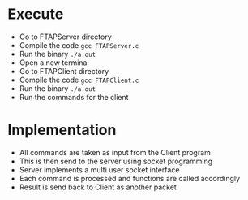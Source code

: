 # Execute

- Go to FTAPServer directory
- Compile the code
    `gcc FTAPServer.c`
- Run the binary
    `./a.out`
- Open a new terminal
- Go to FTAPClient directory
- Compile the code
    `gcc FTAPClient.c`
- Run the binary
    `./a.out`
- Run the commands for the client

# Implementation

- All commands are taken as input from the Client program
- This is then send to the server using socket programming
- Server implements a multi user socket interface
- Each command is processed and functions are called accordingly
- Result is send back to Client as another packet
